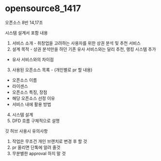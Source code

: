 # opensource8_1417
오픈소스 8반 14,17조

시스템 설계서 포함 내용

1. 서비스 소개 - 취창업을 고려하는 사용자를 위한 상권 분석 및 추천 서비스
2. 설계 목적 - 상권 분석만을 하던 기존 유사 서비스와는 달리 추천, 랭킹 시스템 추가
 - 유사 서비스와의 차이점
3. 사용된 오픈소스 목록 - (개인별로 pr 할 내용) 
 - 오픈소스 이름
 - 라이센스
 - 오픈소스 특징, 장점
 - 해당 오픈소스 선정 이유
 - 서비스 내에 활용 방법
4. 시스템 설계
5. DFD 흐름 구체적으로 설명 

깃 허브 사용시 유의사항 <br>

1. 작업은 무조건 개인 브랜치로 변경 후 할 것
2. pr 올리면 단톡에 알려 줄것
3. 무분별한 approval 하지 말 것
